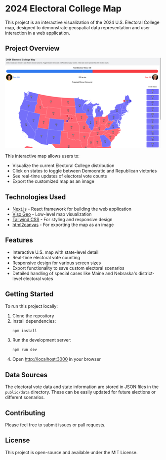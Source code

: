 # 2024 Electoral College Map

This project is an interactive visualization of the 2024 U.S. Electoral College map, designed to demonstrate geospatial data representation and user interaction in a web application.

## Project Overview

![Map the Vote](./public/data/map-demo.png)

This interactive map allows users to:
- Visualize the current Electoral College distribution
- Click on states to toggle between Democratic and Republican victories
- See real-time updates of electoral vote counts
- Export the customized map as an image

## Technologies Used

- [Next.js](https://nextjs.org/) - React framework for building the web application
- [Visx Geo](https://airbnb.io/visx/docs/geo) - Low-level map visualization
- [Tailwind CSS](https://tailwindcss.com/) - For styling and responsive design
- [html2canvas](https://html2canvas.hertzen.com/) - For exporting the map as an image

## Features

- Interactive U.S. map with state-level detail
- Real-time electoral vote counting
- Responsive design for various screen sizes
- Export functionality to save custom electoral scenarios
- Detailed handling of special cases like Maine and Nebraska's district-level electoral votes

## Getting Started

To run this project locally:

1. Clone the repository
2. Install dependencies:
   ```bash
   npm install
   ```
3. Run the development server:
   ```bash
   npm run dev
   ```
4. Open [http://localhost:3000](http://localhost:3000) in your browser

## Data Sources
The electoral vote data and state information are stored in JSON files in the `public/data` directory. These can be easily updated for future elections or different scenarios.

## Contributing
Please feel free to submit issues or pull requests.

## License
This project is open-source and available under the MIT License.
